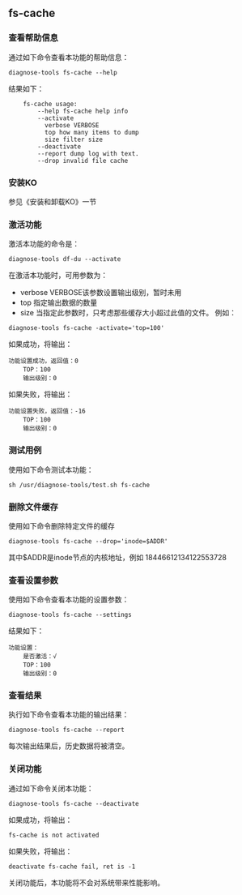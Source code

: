 ##  fs-cache
### 查看帮助信息
通过如下命令查看本功能的帮助信息：
```
diagnose-tools fs-cache --help
```
结果如下：
```
    fs-cache usage:
        --help fs-cache help info
        --activate
          verbose VERBOSE
          top how many items to dump
          size filter size
        --deactivate
        --report dump log with text.
        --drop invalid file cache
```
###  安装KO
参见《安装和卸载KO》一节
### 激活功能
激活本功能的命令是：
```
diagnose-tools df-du --activate
```
在激活本功能时，可用参数为：
* verbose VERBOSE该参数设置输出级别，暂时未用
* top 指定输出数据的数量
* size 当指定此参数时，只考虑那些缓存大小超过此值的文件。
例如：
```
diagnose-tools fs-cache -activate='top=100'
```
如果成功，将输出：
```
功能设置成功，返回值：0
    TOP：100
    输出级别：0
```
如果失败，将输出：
```
功能设置失败，返回值：-16
    TOP：100
    输出级别：0
```

### 测试用例
使用如下命令测试本功能：
```
sh /usr/diagnose-tools/test.sh fs-cache
```
 
###  删除文件缓存
使用如下命令删除特定文件的缓存
```
diagnose-tools fs-cache --drop='inode=$ADDR'
```
其中$ADDR是inode节点的内核地址，例如 18446612134122553728
### 查看设置参数
使用如下命令查看本功能的设置参数：
```
diagnose-tools fs-cache --settings
```
结果如下：
```
功能设置：
    是否激活：√
    TOP：100
    输出级别：0
```

### 查看结果
执行如下命令查看本功能的输出结果：
```
diagnose-tools fs-cache --report
```
每次输出结果后，历史数据将被清空。
### 关闭功能
通过如下命令关闭本功能：
```
diagnose-tools fs-cache --deactivate 
```
如果成功，将输出：
```
fs-cache is not activated
```
如果失败，将输出：
```
deactivate fs-cache fail, ret is -1
```
关闭功能后，本功能将不会对系统带来性能影响。
